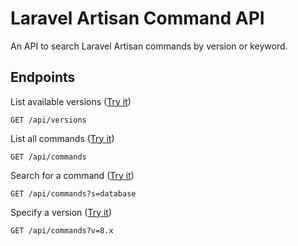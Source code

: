 # Laravel Artisan Command API
An API to search Laravel Artisan commands by version or keyword.
## Endpoints
List available versions ([Try it](https://laravel-docs-api.vercel.app/api/versions))
```
GET /api/versions
```
List all commands ([Try it](https://laravel-docs-api.vercel.app/api/commands))
```
GET /api/commands
```
Search for a command ([Try it](https://laravel-docs-api.vercel.app/api/commands?s=database))
```
GET /api/commands?s=database
```
Specify a version ([Try it](https://laravel-docs-api.vercel.app/api/commands?s=migrate&v=8.x))
```
GET /api/commands?v=8.x
